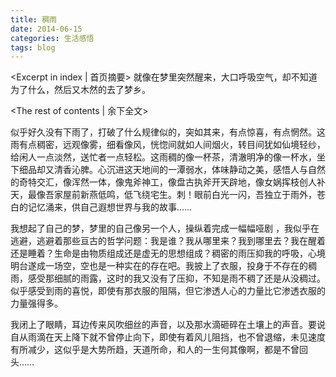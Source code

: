 ```yaml
---
title: 稠雨
date: 2014-06-15
categories: 生活感悟
tags: blog
---
```

<Excerpt in index | 首页摘要>
就像在梦里突然醒来，大口呼吸空气，却不知道为了什么，然后又木然的去了梦乡。
<!--more-->
<The rest of contents | 余下全文>

似乎好久没有下雨了，打破了什么规律似的，突如其来，有点惊喜，有点惘然。这雨有点稠密，远观像雾，细看像风，恍惚间就如人间烟火，转目间犹如仙境轻纱，给闲人一点淡然，送忙者一点轻松。这雨稠的像一杯茶，清澈明净的像一杯水，坐下细品却又清香沁脾。心沉进这天地间的一潭弱水，体味静动之美，感悟人与自然的奇特交汇，像浑然一体，像鬼斧神工，像盘古执斧开天辟地，像女娲挥枝创人补天，最像吾家屋前新燕低鸣，低飞绕宅生。刺！眼前白光一闪，吾独立于雨外，苍白的记忆涌来，供自己遐想世界与我的故事……

我想起了自己的梦，梦里的自己像另一个人，操纵着完成一幅幅哑剧 ，我似乎在逃避，逃避着那些亘古的哲学问题：我是谁？我从哪里来？我到哪里去？我在醒着还是睡着？生命是由物质组成还是虚无的思想组成？稠密的雨压抑我的呼吸，心境明台遂成一场空，空也是一种实在的存在吧。我披上了衣服，投身于不存在的稠雨，感受那细腻的雨露，这时的我又没有了压抑，不知是雨不稠了还是从没稠过。似乎感受到雨的喜悦，即使有那衣服的阻隔，但它渗透人心的力量比它渗透衣服的力量强得多。

我闭上了眼睛，耳边传来风吹细丝的声音，以及那水滴砸碎在土壤上的声音。要说自从雨滴在天上降下就不曾停止向下，即使有着风儿阻挡，也不曾退缩，未见速度有所减少，这似乎是大势所趋，天道所命，和人的一生何其像啊，都是不曾回头……

